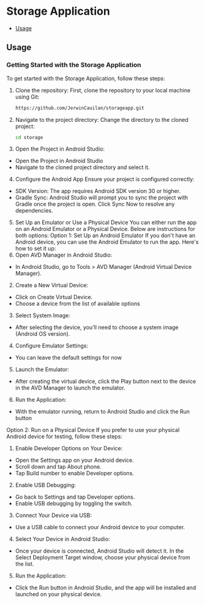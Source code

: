 # Storage Application
- [Usage](#usage)

## Usage
### Getting Started with the Storage Application
To get started with the Storage Application, follow these steps:

1. Clone the repository:
First, clone the repository to your local machine using Git:
   ```bash
   https://github.com/JerwinCauilan/storageapp.git
3. Navigate to the project directory:
Change the directory to the cloned project:
    ```bash
    cd storage
3. Open the Project in Android Studio:
* Open the Project in Android Studio
* Navigate to the cloned project directory and select it.
4. Configure the Android App
Ensure your project is configured correctly:
* SDK Version: The app requires Android SDK version 30 or higher.
* Gradle Sync: Android Studio will prompt you to sync the project with Gradle once the project is open. Click Sync Now to resolve any dependencies.
5. Set Up an Emulator or Use a Physical Device
You can either run the app on an Android Emulator or a Physical Device. Below are instructions for both options:
Option 1: Set Up an Android Emulator
If you don't have an Android device, you can use the Android Emulator to run the app. Here's how to set it up:
1. Open AVD Manager in Android Studio:
* In Android Studio, go to Tools > AVD Manager (Android Virtual Device Manager).
2. Create a New Virtual Device:
* Click on Create Virtual Device.
* Choose a device from the list of available options
3. Select System Image:
* After selecting the device, you'll need to choose a system image (Android OS version).
4. Configure Emulator Settings:
* You can leave the default settings for now
5. Launch the Emulator:
* After creating the virtual device, click the Play button next to the device in the AVD Manager to launch the emulator.
6. Run the Application:
* With the emulator running, return to Android Studio and click the Run button

Option 2: Run on a Physical Device
If you prefer to use your physical Android device for testing, follow these steps:
1. Enable Developer Options on Your Device:
* Open the Settings app on your Android device.
* Scroll down and tap About phone.
* Tap Build number to enable Developer options.
2. Enable USB Debugging:
* Go back to Settings and tap Developer options.
* Enable USB debugging by toggling the switch.
3. Connect Your Device via USB:
* Use a USB cable to connect your Android device to your computer.
4. Select Your Device in Android Studio:
* Once your device is connected, Android Studio will detect it. In the Select Deployment Target window, choose your physical device from the list.
5. Run the Application:
* Click the Run button in Android Studio, and the app will be installed and launched on your physical device.
